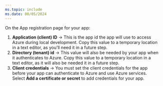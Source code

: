 ```yaml
---
ms.topic: include
ms.date: 08/05/2024
---
```

On the App registration page for your app:

1. **Application (client) ID** &rarr; This is the app id the app will use to access Azure during local development. Copy this value to a temporary location in a text editor, as you'll need it in a future step.
1. **Directory (tenant) id** &rarr; This value will also be needed by your app when it authenticates to Azure. Copy this value to a temporary location in a text editor, as it will also be needed it in a future step.
1. **Client credentials** &rarr; You must set the client credentials for the app before your app can authenticate to Azure and use Azure services. Select **Add a certificate or secret** to add credentials for your app.
